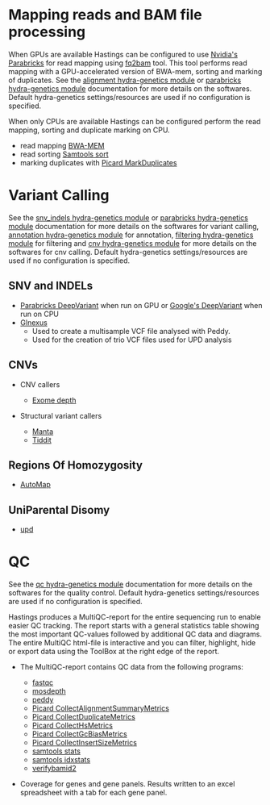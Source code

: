 
# Mapping reads and BAM file processing
When GPUs are available Hastings can be configured to use [Nvidia's Parabricks](https://www.nvidia.com/en-gb/clara/parabricks/) for read mapping using [fq2bam](https://docs.nvidia.com/clara/parabricks/latest/documentation/tooldocs/man_fq2bam.html#man-fq2bam) tool. This tool performs read mapping with a GPU-accelerated version of BWA-mem, sorting and marking of duplicates. See the [alignment hydra-genetics module](https://hydra-genetics-alignment.readthedocs.io/en/latest/) or [parabricks hydra-genetics module](https://github.com/hydra-genetics/parabricks) documentation for more details on the softwares. Default hydra-genetics settings/resources are used if no configuration is specified.

When only CPUs are available Hastings can be configured perform the read mapping, sorting and duplicate marking on CPU.

- read mapping [BWA-MEM](https://github.com/lh3/bwa)
- read sorting [Samtools sort](https://www.htslib.org/doc/samtools-sort.html)
- marking duplicates with [Picard MarkDuplicates](https://broadinstitute.github.io/picard/command-line-overview.html#MarkDuplicates)

# Variant Calling
See the [snv_indels hydra-genetics module](https://hydra-genetics-snv-indels.readthedocs.io/en/latest/) or [parabricks hydra-genetics module](https://github.com/hydra-genetics/parabricks) documentation for more details on the softwares for variant calling, [annotation hydra-genetics module](https://hydra-genetics-annotation.readthedocs.io/en/latest/) for annotation, [filtering hydra-genetics module](https://hydra-genetics-filtering.readthedocs.io/en/latest/) for filtering and  [cnv hydra-genetics module](https://hydra-genetics-snv-indels.readthedocs.io/en/latest/) for more details on the softwares for cnv calling. Default hydra-genetics settings/resources are used if no configuration is specified.

## SNV and INDELs
- [Parabricks DeepVariant](https://docs.nvidia.com/clara/parabricks/latest/documentation/tooldocs/man_deepvariant.html#man-deepvariant) when run on GPU or [Google's DeepVariant](https://github.com/google/deepvariant) when run on CPU
- [Glnexus](https://github.com/dnanexus-rnd/GLnexus)
    - Used to create a multisample VCF file analysed with Peddy.
    - Used for the creation of trio VCF files used for UPD analysis

## CNVs
- CNV callers
    - [Exome depth](https://github.com/vplagnol/ExomeDepth)

- Structural variant callers
    - [Manta](https://github.com/Illumina/manta)
    - [Tiddit](https://github.com/SciLifeLab/TIDDIT)

## Regions Of Homozygosity
- [AutoMap](https://github.com/mquinodo/AutoMap)

## UniParental Disomy 
- [upd](https://github.com/bjhall/upd)

# QC
See the [qc hydra-genetics module](https://hydra-genetics-qc.readthedocs.io/en/latest/) documentation for more details on the softwares for the quality control. Default hydra-genetics settings/resources are used if no configuration is specified.

Hastings produces a MultiQC-report for the entire sequencing run to enable easier QC tracking. The report starts with a general statistics table showing the most important QC-values followed by additional QC data and diagrams. The entire MultiQC html-file is interactive and you can filter, highlight, hide or export data using the ToolBox at the right edge of the report.

- The MultiQC-report contains QC data from the following programs:
    - [fastqc](https://www.bioinformatics.babraham.ac.uk/projects/fastqc/)
    - [mosdepth](https://github.com/brentp/mosdepth)
    - [peddy](https://github.com/brentp/peddy)
    - [Picard CollectAlignmentSummaryMetrics](https://broadinstitute.github.io/picard/command-line-overview.html#CollectAlignmentSummaryMetrics)
    - [Picard CollectDuplicateMetrics](https://gatk.broadinstitute.org/hc/en-us/articles/360042915371-CollectDuplicateMetrics-Picard)
    - [Picard CollectHsMetrics](https://broadinstitute.github.io/picard/command-line-overview.html#CollectHsMetrics)
    - [Picard CollectGcBiasMetrics](https://broadinstitute.github.io/picard/command-line-overview.html#CollectGcBiasMetrics)
    - [Picard CollectInsertSizeMetrics](https://broadinstitute.github.io/picard/command-line-overview.html#CollectInsertSizeMetrics)
    - [samtools stats](https://www.htslib.org/doc/samtools-stats.html)
    - [samtools idxstats](https://www.htslib.org/doc/samtools-idxstats.html)
    - [verifybamid2](https://github.com/Griffan/VerifyBamID)

- Coverage for genes and gene panels. Results written to an excel spreadsheet with a tab for each gene panel.

